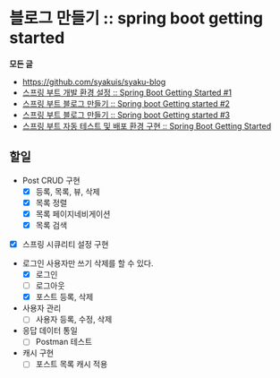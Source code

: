# 블로그 만들기 :: spring boot getting started

**모든 글**

- https://github.com/syakuis/syaku-blog
- [스프링 부트 개발 환경 설정 :: Spring Boot Getting Started #1](http://syaku.tistory.com/369)
- [스프링 부트 블로그 만들기 :: Spring boot Getting started #2](http://syaku.tistory.com/370)
- [스프링 부트 블로그 만들기 :: Spring boot Getting started #3](http://syaku.tistory.com/372)
- [스프링 부트 자동 테스트 및 배포 환경 구현 :: Spring Boot Getting Started](http://syaku.tistory.com/371)

## 할일

- Post CRUD 구현
  - [x] 등록, 목록, 뷰, 삭제
  - [x] 목록 정렬
  - [x] 목록 페이지네비게이션 
  - [x] 목록 검색
- [x] 스프링 시큐리티 설정 구현
- 로그인 사용자만 쓰기 삭제를 할 수 있다.
  - [x] 로그인
  - [ ] 로그아웃
  - [x] 포스트 등록, 삭제
- 사용자 관리
  - [ ] 사용자 등록, 수정, 삭제
- 응답 데이터 통일
  - [ ] Postman 테스트
- 캐시 구현
  - [ ] 포스트 목록 캐시 적용
